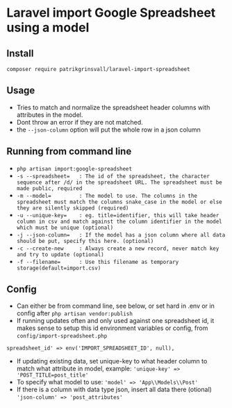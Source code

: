 # Laravel import Google Spreadsheet using a model

## Install

`composer require patrikgrinsvall/laravel-import-spreadsheet`

## Usage
- Tries to match and normalize the spreadsheet header columns with attributes in the model. 
- Dont throw an error if they are not matched.
- the `--json-column` option will put the whole row in a json column


## Running from command line

- `php artisan import:google-spreadsheet` 
- `-s --spreadsheet=   : The id of the spreadsheet, the character sequence after /d/ in the spreadsheet URL. The spreadsheet must be made public, required`
- `-m --model=         : The model to use. The columns in the spreadsheet must match the columns snake_case in the model or else they are silently skipped (required)`
- `-u --unique-key=    : eg. title=identifier, this will take header column in csv and match against the column identifier in the model which must be unique (optional)` 
- `-j --json-column=   : If the model has a json column where all data should be put, specify this here. (optional)` 
- `-c --create-new     : Always create a new record, never match key and try to update (optional)`
- `-f --filename=      : Use this filename as temporary storage(default=import.csv)`

## Config
- Can either be from command line, see below, or set hard in .env or in config after `php artisan vendor:publish`
- If running updates often and only used against one spreadsheet id, it makes sense to setup this id environment variables or config, from `config/import-spreadsheet.php`

`spreadsheet_id' => env('IMPORT_SPREADSHEET_ID', null),`

- If updating existing data, set unique-key to what header column to match what attribute in model, example:
`'unique-key' => 'POST_TITLE=post_title'`
- To specify what model to use:
`'model' => 'App\\Models\\Post'`
- If there is a column with data type json, insert all data there (otional)
`'json-column' => 'post_attributes'`